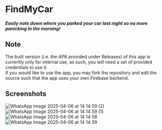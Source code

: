 # FindMyCar
_**Easily note down where you parked your car last night so no more panicking in the morning!**_
## Note
The built version (i.e. the APK provided under Releases) of this app is currently only for internal use, as such, you will need a set of provided credentials to use it.
<br>
If you would like to use the app, you may fork the repository and edit the source such that the app uses your own Firebase backend.
## Screenshots
![WhatsApp Image 2025-04-06 at 14 14 59 (2)](https://github.com/user-attachments/assets/7a0b365c-5d5f-463c-b2dd-1e208da24c10)
![WhatsApp Image 2025-04-06 at 14 14 59 (1)](https://github.com/user-attachments/assets/1801ff29-741d-4ad7-b683-f998e5ad0181)
![WhatsApp Image 2025-04-06 at 14 14 58](https://github.com/user-attachments/assets/c514b7a1-3e35-4be8-a16f-3289e070afb2)
![WhatsApp Image 2025-04-06 at 14 14 59](https://github.com/user-attachments/assets/4b868117-d60e-41ec-aca8-dbbb332d45b6)
